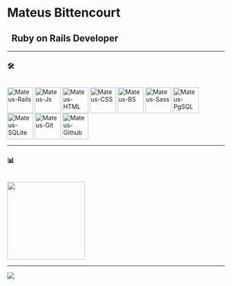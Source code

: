 


# Mateus Bittencourt
##  &nbsp; Ruby on Rails Developer

<hr>

### 🛠 
<div><br>
  <img align="center" alt="Mateus-Rails"  width="60" src="https://cdn.jsdelivr.net/gh/devicons/devicon/icons/rails/rails-plain-wordmark.svg">
  <img align="center" alt="Mateus-Js"  width="60" src="https://cdn.jsdelivr.net/gh/devicons/devicon/icons/javascript/javascript-original.svg">
  <img align="center" alt="Mateus-HTML"  width="60" src="https://cdn.jsdelivr.net/gh/devicons/devicon/icons/html5/html5-original-wordmark.svg">
  <img align="center" alt="Mateus-CSS"  width="60" src="https://cdn.jsdelivr.net/gh/devicons/devicon/icons/css3/css3-original-wordmark.svg">
  <img align="center" alt="Mateus-BS"  width="60" src="https://cdn.jsdelivr.net/gh/devicons/devicon/icons/bootstrap/bootstrap-original-wordmark.svg">
  <img align="center" alt="Mateus-Sass"  width="60" src="https://cdn.jsdelivr.net/gh/devicons/devicon/icons/sass/sass-original.svg">

  <img align="center" alt="Mateus-PgSQL" width="60" src="https://cdn.jsdelivr.net/gh/devicons/devicon/icons/postgresql/postgresql-original-wordmark.svg">
  <img align="center" alt="Mateus-SQLite"  width="60" src="https://cdn.jsdelivr.net/gh/devicons/devicon/icons/sqlite/sqlite-original-wordmark.svg">
  <img align="center" alt="Mateus-Git"  width="60" src="https://cdn.jsdelivr.net/gh/devicons/devicon/icons/git/git-plain-wordmark.svg">
  <img align="center" alt="Mateus-Github" " width="60" src="https://cdn.jsdelivr.net/gh/devicons/devicon/icons/github/github-original-wordmark.svg">
</div>
<hr>
  
### 📊 
<br>
  <img height="180em" src="https://github-readme-stats.vercel.app/api/top-langs/?username=mateus-bittencourt&layout=compact&langs_count=7&theme=tokyonight"/>
</div>
<br>
<hr>

  <a href="https://www.linkedin.com/in/mateusmbittencourt/" target="_blank"><img src="https://img.shields.io/badge/-LinkedIn-%230077B5?style=for-the-badge&logo=linkedin&logoColor=white" target="_blank"></a> 
</div>
